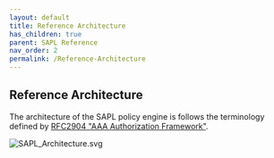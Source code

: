 ```yaml
---
layout: default
title: Reference Architecture
has_children: true
parent: SAPL Reference
nav_order: 2
permalink: /Reference-Architecture
---
```


## Reference Architecture

The architecture of the SAPL policy engine is follows the terminology defined by [RFC2904 "AAA Authorization Framework"](https://tools.ietf.org/html/rfc2904).




![SAPL_Architecture.svg](/sapl-reference/assets/sapl_reference_images/SAPL_Architecture.svg)
